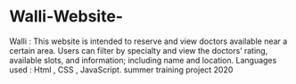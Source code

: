 # Walli-Website-
Walli : This website is intended to reserve and view doctors available near a certain area. Users can filter by specialty and view the doctors’ rating, available slots, and information; including name and location.
Languages used : Html , CSS , JavaScript.
summer training project 2020
